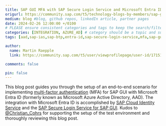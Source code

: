 ```yaml
---
title: SAP GUI MFA with SAP Secure Login Service and Microsoft Entra ID
origurl: https://community.sap.com/t5/technology-blogs-by-members/sap-gui-mfa-with-sap-secure-login-service-and-microsoft-entra-id/ba-p/13605383
medium: blog #blog, github repos, linkedIn article, partner pages
date: 2024-02-26 12:00:00 +/0100
# PLEASE ensure consistent categories and tags to keep the search/filtering meaningful!
categories: [INTEGRATION, AZURE_AD] # category should be a topic and sub-category primary product
tags: [aad,sap-ias,sap-btp,entra-id,sap-secure-login-service,mfa,sap-gui]     # TAG names should always be lowercase

author:
  name: Martin Raepple
  link: https://community.sap.com/t5/user/viewprofilepage/user-id/171519

comments: false

pin: false
---
```

This blog post guides you through the setup of an end-to-end scenario for implementing [multi-factor authentication](https://learn.microsoft.com/en-us/entra/identity/authentication/concept-mfa-howitworks) (MFA) for SAP GUI with Microsoft Entra ID (formerly known as Microsoft Azure Active Directory, AAD). The integration with Microsoft Entra ID is accomplished by [SAP Cloud Identity Service](https://help.sap.com/docs/identity-authentication) and the [SAP Secure Login Service for SAP GUI](https://help.sap.com/docs/SAP%20SECURE%20LOGIN%20SERVICE/c35917ca71e941c5a97a11d2c55dcacd/28d654c4459d4693bbf34e5103867f97.html?locale=en-US). Kudos to [@Christian_Cohrs](https://community.sap.com/t5/user/viewprofilepage/user-id/181868) for supporting the setup of the test environment and thoroughly reviewing this blog post.
